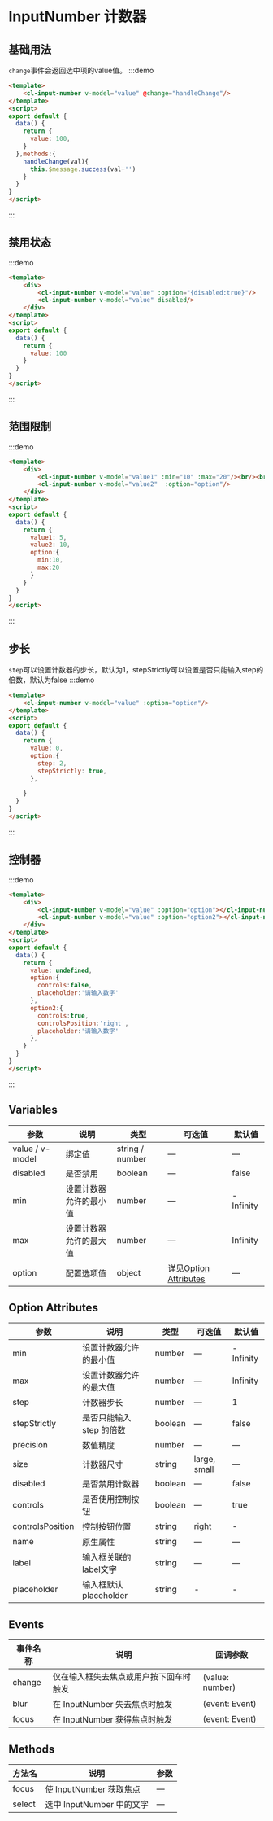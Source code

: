 # InputNumber 计数器

##  基础用法
`change`事件会返回选中项的value值。
:::demo
```html
<template>
    <cl-input-number v-model="value" @change="handleChange"/>
</template>
<script>
export default {
  data() {
    return {
      value: 100,
    }
  },methods:{
    handleChange(val){
      this.$message.success(val+'')
    }
  }
}
</script>
```
:::
##  禁用状态
:::demo
```html
<template>
    <div>
        <cl-input-number v-model="value" :option="{disabled:true}"/>
        <cl-input-number v-model="value" disabled/>   
    </div>
</template>
<script>
export default {
  data() {
    return {
      value: 100
    }
  }
}
</script>
```
:::
##  范围限制
:::demo
```html
<template>
    <div>
        <cl-input-number v-model="value1" :min="10" :max="20"/><br/><br/>
        <cl-input-number v-model="value2"  :option="option"/>
    </div>
</template>
<script>
export default {
  data() {
    return {
      value1: 5,
      value2: 10,
      option:{
        min:10,
        max:20
      }
    }
  }
}
</script>
```
:::
##  步长
`step`可以设置计数器的步长，默认为1，stepStrictly可以设置是否只能输入step的倍数，默认为false
:::demo
```html
<template>
    <cl-input-number v-model="value" :option="option"/>
</template>
<script>
export default {
  data() {
    return {
      value: 0,
      option:{
        step: 2,
        stepStrictly: true,
      },
      
    }
  }
}
</script>
```
:::

##  控制器
:::demo
```html
<template>
    <div>
        <cl-input-number v-model="value" :option="option"></cl-input-number>
        <cl-input-number v-model="value" :option="option2"></cl-input-number>
    </div>
</template>
<script>
export default {
  data() {
    return {
      value: undefined,
      option:{
        controls:false,
        placeholder:'请输入数字'
      },
      option2:{
        controls:true,
        controlsPosition:'right',
        placeholder:'请输入数字'
      },
    }
  }
}
</script>
```
:::
## Variables
| 参数          | 说明            | 类型            | 可选值                 | 默认值   |
|-------------  |---------------- |---------------- |---------------------- |-------- |
| value / v-model | 绑定值           | string / number  | — | — |
| disabled  | 是否禁用    | boolean   | — | false   |
| min      | 设置计数器允许的最小值 | number | — | -Infinity |
| max      | 设置计数器允许的最大值 | number | — | Infinity |
| option | 配置选项值           | object  | 详见[Option Attributes](#option) | — |

## Option Attributes<span id="option"></span>
| 参数      | 说明    | 类型      | 可选值       | 默认值   |
|---------- |-------- |---------- |-------------  |-------- |
| min      | 设置计数器允许的最小值 | number | — | -Infinity |
| max      | 设置计数器允许的最大值 | number | — | Infinity |
| step     | 计数器步长           | number   | — | 1 |
| stepStrictly | 是否只能输入 step 的倍数 | boolean   | — | false |
| precision| 数值精度             | number   | — | — |
| size     | 计数器尺寸           | string   | large, small | — |
| disabled | 是否禁用计数器        | boolean | — | false |
| controls | 是否使用控制按钮        | boolean | — | true |
| controlsPosition | 控制按钮位置 | string | right | - |
| name | 原生属性 | string | — | — |
| label | 输入框关联的label文字 | string | — | — |
| placeholder | 输入框默认 placeholder | string | - | - |

## Events
| 事件名称 | 说明 | 回调参数 |
|---------- |-------- |---------- |
| change | 仅在输入框失去焦点或用户按下回车时触发 | (value: number) |
| blur | 在 InputNumber 失去焦点时触发 | (event: Event) |
| focus | 在 InputNumber 获得焦点时触发 | (event: Event) |

## Methods
| 方法名 | 说明 | 参数 |
| ---- | ---- | ---- |
| focus | 使 InputNumber 获取焦点 | — |
| select | 选中 InputNumber 中的文字 | — |
